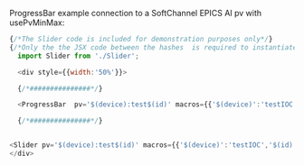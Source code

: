 



ProgressBar example connection to a SoftChannel EPICS AI pv with usePvMinMax:

```js
{/*The Slider code is included for demonstration purposes only*/}  
{/*Only the the JSX code between the hashes  is required to instantiate the ProgressBar */}  
  import Slider from './Slider';

  <div style={{width:'50%'}}>

  {/*###############*/}  

  <ProgressBar  pv='$(device):test$(id)' macros={{'$(device)':'testIOC','$(id)':'2'}} usePvMinMax={true}/>

  {/*###############*/}


<Slider pv='$(device):test$(id)' macros={{'$(device)':'testIOC','$(id)':'2'}}   label='Value:' usePvMinMax={true} step={1}/>
</div>
```
